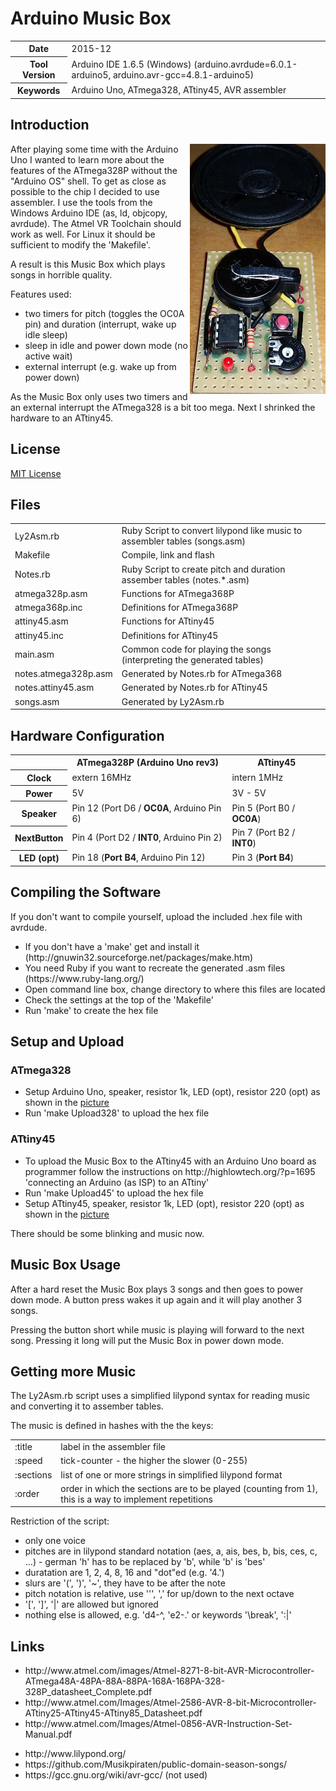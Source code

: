 <h1>Arduino Music Box</h1>
<table>
<tr><th>Date</th><td>2015-12</td></tr>
<tr><th>Tool Version</th><td>Arduino IDE 1.6.5 (Windows) (arduino.avrdude=6.0.1-arduino5, arduino.avr-gcc=4.8.1-arduino5)</td></tr>
<tr><th>Keywords</th><td>Arduino Uno, ATmega328, ATtiny45, AVR assembler</td></tr>
</table>

<h2>Introduction</h2>

<img align="right" src="ATtiny45-music-box.jpg" alt="ATtiny45-music-box" height="400" width="217" />

<p>After playing some time with the Arduino Uno I wanted to learn more about the features of the ATmega328P
  without the "Arduino OS" shell. To get as close as possible to the chip I decided to use
  assembler. I use the tools from the Windows Arduino IDE (as, ld, objcopy, avrdude). The Atmel
  VR Toolchain should work as well. For Linux it should be sufficient to modify the 'Makefile'.</p>
<p>A result is this Music Box which plays songs in horrible quality.</p>
<p>Features used:</p>
<ul>
<li>two timers for pitch (toggles the OC0A pin) and duration (interrupt, wake up idle sleep)</li>
<li>sleep in idle and power down mode (no active wait)</li>
<li>external interrupt (e.g. wake up from power down)</li>
</ul>

<p>As the Music Box only uses two timers and an external interrupt the ATmega328 is a bit too mega. Next I
  shrinked the hardware to an ATtiny45.</p>

<h2>License</h2>
<p><a href="LICENSE.md">MIT License</a></p>

<h2>Files</h2>

<table>
  <tr><td>Ly2Asm.rb</td><td>Ruby Script to convert lilypond like music to assembler tables (songs.asm)</td></tr>
  <tr><td>Makefile</td><td>Compile, link and flash</td></tr>
  <tr><td>Notes.rb</td><td>Ruby Script to create pitch and duration assember tables (notes.*.asm)</td></tr>
  <tr><td>atmega328p.asm</td><td>Functions for ATmega368P</td></tr>
  <tr><td>atmega368p.inc</td><td>Definitions for ATmega368P</td></tr>
  <tr><td>attiny45.asm</td><td>Functions for ATtiny45</td></tr>
  <tr><td>attiny45.inc</td><td>Definitions for ATtiny45</td></tr>
  <tr><td>main.asm</td><td>Common code for playing the songs (interpreting the generated tables)</td></tr>
  <tr><td>notes.atmega328p.asm</td><td>Generated by Notes.rb for ATmega368</td></tr>
  <tr><td>notes.attiny45.asm</td><td>Generated by Notes.rb for ATtiny45</td></tr>
  <tr><td>songs.asm</td><td>Generated by Ly2Asm.rb</td></tr>
</table>

<h2>Hardware Configuration</h2>

<table>
  <tr><th></th><th>ATmega328P (Arduino Uno rev3)</th><th>ATtiny45</th></tr>
  <tr><th>Clock</th><td>extern 16MHz</td><td>intern 1MHz</td></tr>
  <tr><th>Power</th><td>5V</td><td>3V - 5V</td></tr>
  <tr><th>Speaker</th><td>Pin 12 (Port D6 / <b>OC0A</b>, Arduino Pin 6)</td><td>Pin 5 (Port B0 / <b>OC0A</b>)</td></tr>
  <tr><th>NextButton</th><td>Pin  4 (Port D2 / <b>INT0</b>, Arduino Pin 2)</td><td>Pin 7 (Port B2 / <b>INT0</b>)</td></tr>
  <tr><th>LED (opt)</th><td>Pin 18 (<b>Port B4</b>, Arduino Pin 12)</td><td>Pin 3 (<b>Port B4</b>)</td></tr>
</table>

<h2>Compiling the Software</h2>
If you don't want to compile yourself, upload the included .hex file with avrdude.
<ul>
  <li>If you don't have a 'make' get and install it (http://gnuwin32.sourceforge.net/packages/make.htm)</li>
  <li>You need Ruby if you want to recreate the generated .asm files (https://www.ruby-lang.org/)</li>
  <li>Open command line box, change directory to where this files are located</li>
  <li>Check the settings at the top of the 'Makefile'</li>
  <li>Run 'make' to create the hex file</li>
</ul>

<h2>Setup and Upload</h2>

<h3>ATmega328</h3>
<ul>
  <li>Setup Arduino Uno, speaker, resistor 1k, LED (opt), resistor 220 (opt) as shown in the <a href="music-box.png">picture</a></li>
  <li>Run 'make Upload328' to upload the hex file</li>
</ul>

<h3>ATtiny45</h3>
<ul>
  <li>To upload the Music Box to the ATtiny45 with an Arduino Uno board as programmer follow the instructions on http://highlowtech.org/?p=1695 'connecting an Arduino (as ISP) to an ATtiny'</li>
  <li>Run 'make Upload45' to upload the hex file</li>
  <li>Setup ATtiny45, speaker, resistor 1k, LED (opt), resistor 220 (opt) as shown in the <a href="music-box.png">picture</a></li>
</ul>
  
There should be some blinking and music now.

<h2>Music Box Usage</h2>

<p>After a hard reset the Music Box plays 3 songs and then goes to power down mode. A button press
wakes it up again and it will play another 3 songs.</p>
<p>Pressing the button short while music is playing will forward to the next song.
  Pressing it long will put the Music Box in power down mode.</p>

<h2>Getting more Music</h2>

<p>The Ly2Asm.rb script uses a simplified lilypond syntax for reading music and
converting it to assember tables.</p>

<p>The music is defined in hashes with the the keys:</p>
<table>
  <tr><td>:title</td><td>label in the assembler file</td></tr>
  <tr><td>:speed</td><td>tick-counter - the higher the slower (0-255)</td></tr>
  <tr><td>:sections</td><td>list of one or more strings in simplified lilypond format</td></tr>
  <tr><td>:order</td><td>order in which the sections are to be played (counting from 1), this is a way to implement repetitions</td></tr>
</table>

<p>Restriction of the script:</p>
<ul>
  <li>only one voice</li>
  <li>pitches are in lilypond standard notation (aes, a, ais, bes, b, bis, ces, c, ...) - german 'h' has to be replaced by 'b', while 'b' is 'bes'</li>
  <li>duratation are 1, 2, 4, 8, 16 and "dot"ed (e.g. '4.')</li>
  <li>slurs are '(', ')', '~', they have to be after the note</li>
  <li>pitch notation is relative, use ''', ',' for up/down to the next octave</li>
  <li>'[', ']', '|' are allowed but ignored</li>
  <li>nothing else is allowed, e.g. 'd4-^, 'e2-.' or keywords '\break', ':|'</li>
</ul>

<h2>Links</h2>
<ul>
  <li>http://www.atmel.com/images/Atmel-8271-8-bit-AVR-Microcontroller-ATmega48A-48PA-88A-88PA-168A-168PA-328-328P_datasheet_Complete.pdf</li>
  <li>http://www.atmel.com/Images/Atmel-2586-AVR-8-bit-Microcontroller-ATtiny25-ATtiny45-ATtiny85_Datasheet.pdf</li>
  <li>http://www.atmel.com/Images/Atmel-0856-AVR-Instruction-Set-Manual.pdf</li>
</ul>
<ul>
  <li>http://www.lilypond.org/</li>
  <li>https://github.com/Musikpiraten/public-domain-season-songs/</li>
  <li>https://gcc.gnu.org/wiki/avr-gcc/ (not used)</li>
</ul>
